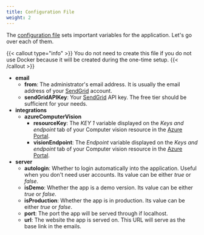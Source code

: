 ```yaml
---
title: Configuration File
weight: 2
---
```


The [configuration file](https://github.com/reaper47/recipya/blob/main/deploy/config.example.json)
sets important variables for the application. Let's go over each of them. 

{{< callout type="info" >}}
You do not need to create this file if you do not use Docker because it will be created during the one-time setup.
{{< /callout >}}

- **email**
  - **from**: The administrator's email address. It is usually the email address of your [SendGrid](https://sendgrid.com/) account.
  - **sendGridAPIKey**: Your [SendGrid](https://app.sendgrid.com/settings/api_keys) API key. The free tier should be sufficient for your needs.
- **integrations**
  - **azureComputerVision**
    - **resourceKey**: The *KEY 1* variable displayed on the *Keys and endpoint* tab of your Computer vision resource in the [Azure Portal](https://portal.azure.com/#home).
    - **visionEndpoint**: The *Endpoint* variable displayed on the *Keys and endpoint* tab of your Computer vision resource in the [Azure Portal](https://portal.azure.com/#home).
- **server**
  - **autologin**: Whether to login automatically into the application. Useful when you don't need user accounts. Its value can be either *true* or *false*.
  - **isDemo**: Whether the app is a demo version. Its value can be either *true* or *false*.
  - **isProduction**: Whether the app is in production. Its value can be either *true* or *false*.
  - **port**: The port the app will be served through if localhost.
  - **url**: The website the app is served on. This URL will serve as the base link in the emails.
